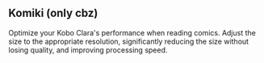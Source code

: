 
## Komiki (only cbz)

Optimize your Kobo Clara's performance when reading comics.
Adjust the size to the appropriate resolution, significantly reducing the size without losing quality, and improving processing speed.
